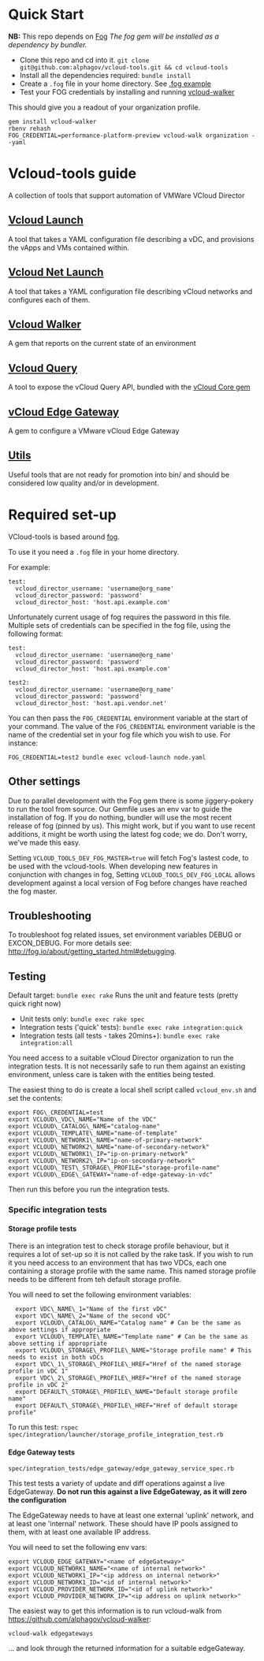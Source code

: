 Quick Start
===========
**NB:** This repo depends on [Fog](http://fog.io/)
*The fog gem will be installed as a dependency by bundler.*

- Clone this repo and cd into it.
`git clone git@github.com:alphagov/vcloud-tools.git && cd vcloud-tools`
- Install all the dependencies required:
`bundle install`
- Create a `.fog` file in your home directory.
See [.fog example](examples/.fog-example.fog)
- Test your FOG credentials by installing and running [vcloud-walker](https://github.com/alphagov/vcloud-walker)

This should give you a readout of your organization profile.

```
gem install vcloud-walker
rbenv rehash
FOG_CREDENTIAL=performance-platform-preview vcloud-walk organization --yaml
```


Vcloud-tools guide
============

A collection of tools that support automation of VMWare VCloud Director

## [Vcloud Launch][vcloud-launch]
A tool that takes a YAML configuration file describing a vDC, and provisions
the vApps and VMs contained within.

## [Vcloud Net Launch][vcloud-net-launch]
A tool that takes a YAML configuration file describing vCloud networks and configures each of them.

## [Vcloud Walker][vcloudwalker]
A gem that reports on the current state of an environment

## [Vcloud Query][vcloudquery]
A tool to expose the vCloud Query API, bundled with the [vCloud Core gem][vcloud-core]

## [vCloud Edge Gateway][edgegateway]
A gem to configure a VMware vCloud Edge Gateway

## [Utils][utils]
Useful tools that are not ready for promotion into bin/ and should be considered low quality and/or in development.

Required set-up
===============

VCloud-tools is based around [fog].

To use it you need a `.fog` file in your home directory.

For example:

    test:
      vcloud_director_username: 'username@org_name'
      vcloud_director_password: 'password'
      vcloud_director_host: 'host.api.example.com'

Unfortunately current usage of fog requires the password in this file. Multiple sets of credentials can be specified in the fog file, using the following format:

    test:
      vcloud_director_username: 'username@org_name'
      vcloud_director_password: 'password'
      vcloud_director_host: 'host.api.example.com'

    test2:
      vcloud_director_username: 'username@org_name'
      vcloud_director_password: 'password'
      vcloud_director_host: 'host.api.vendor.net'

You can then pass the `FOG_CREDENTIAL` environment variable at the start of your command. The value of the `FOG_CREDENTIAL` environment variable is the name of the credential set in your fog file which you wish to use.  For instance:

    FOG_CREDENTIAL=test2 bundle exec vcloud-launch node.yaml

## Other settings

Due to parallel development with the Fog gem there is some jiggery-pokery to run
the tool from source. Our Gemfile uses an env var to guide the installation of fog.
If you do nothing, bundler will use the most recent release of fog (pinned by us).
This might work, but if you want to use recent additions, it might be worth using the
latest fog code; we do. Don't worry, we've made this easy.

Setting `VCLOUD_TOOLS_DEV_FOG_MASTER=true` will fetch
Fog's lastest code, to be used with the vcloud-tools. When developing new features
in conjunction with changes in fog, Setting `VCLOUD_TOOLS_DEV_FOG_LOCAL` allows
development against a local version of Fog before changes have reached the fog
master.

## Troubleshooting

To troubleshoot fog related issues, set environment variables DEBUG or EXCON_DEBUG.
For more details see: http://fog.io/about/getting_started.html#debugging.

## Testing

Default target: `bundle exec rake`
Runs the unit and feature tests (pretty quick right now)

* Unit tests only: `bundle exec rake spec`
* Integration tests ('quick' tests): `bundle exec rake integration:quick`
* Integration tests (all tests - takes 20mins+): `bundle exec rake integration:all`

You need access to a suitable vCloud Director organization to run the
integration tests. It is not necessarily safe to run them against an existing
environment, unless care is taken with the entities being tested.

The easiest thing to do is create a local shell script called
`vcloud_env.sh` and set the contents:

    export FOG\_CREDENTIAL=test
    export VCLOUD\_VDC\_NAME="Name of the VDC"
    export VCLOUD\_CATALOG\_NAME="catalog-name"
    export VCLOUD\_TEMPLATE\_NAME="name-of-template"
    export VCLOUD\_NETWORK1\_NAME="name-of-primary-network"
    export VCLOUD\_NETWORK2\_NAME="name-of-secondary-network"
    export VCLOUD\_NETWORK1\_IP="ip-on-primary-network"
    export VCLOUD\_NETWORK2\_IP="ip-on-secondary-network"
    export VCLOUD\_TEST\_STORAGE\_PROFILE="storage-profile-name"
    export VCLOUD\_EDGE\_GATEWAY="name-of-edge-gateway-in-vdc"

Then run this before you run the integration tests.

### Specific integration tests

#### Storage profile tests

There is an integration test to check storage profile behaviour, but it requires a lot of set-up so it is not called by the rake task. If you wish to run it you need access to an environment that has two VDCs, each one containing a storage profile with the same name. This named storage profile needs to be different from teh default storage profile.

You will need to set the following environment variables:

      export VDC\_NAME\_1="Name of the first vDC"
      export VDC\_NAME\_2="Name of the second vDC"
      export VCLOUD\_CATALOG\_NAME="Catalog name" # Can be the same as above settings if appropriate
      export VCLOUD\_TEMPLATE\_NAME="Template name" # Can be the same as above setting if appropriate
      export VCLOUD\_STORAGE\_PROFILE\_NAME="Storage profile name" # This needs to exist in both vDCs
      export VDC\_1\_STORAGE\_PROFILE\_HREF="Href of the named storage profile in vDC 1"
      export VDC\_2\_STORAGE\_PROFILE\_HREF="Href of the named storage profile in vDC 2"
      export DEFAULT\_STORAGE\_PROFILE\_NAME="Default storage profile name"
      export DEFAULT\_STORAGE\_PROFILE\_HREF="Href of default storage profile"

To run this test: `rspec spec/integration/launcher/storage_profile_integration_test.rb`

#### Edge Gateway tests

    spec/integration_tests/edge_gateway/edge_gateway_service_spec.rb

This test tests a variety of update and diff operations against a live
EdgeGateway. **Do not run this against a live EdgeGateway, as it will zero the
configuration**

The EdgeGateway needs to have at least one external 'uplink' network, and
at least one 'internal' network. These should have IP pools assigned to them,
with at least one available IP address.

You will need to set the following env vars:

    export VCLOUD_EDGE_GATEWAY="<name of edgeGateway>"
    export VCLOUD_NETWORK1_NAME="<name of internal network>"
    export VCLOUD_NETWORK1_IP="<ip address on internal network>"
    export VCLOUD_NETWORK1_ID="<id of internal network>"
    export VCLOUD_PROVIDER_NETWORK_ID="<id of uplink network>"
    export VCLOUD_PROVIDER_NETWORK_IP="<ip address on uplink network>"

The easiest way to get this information is to run vcloud-walk from
https://github.com/alphagov/vcloud-walker:

    vcloud-walk edgegateways

... and look through the returned information for a suitable edgeGateway.

[vcloudwalker]: http://rubygems.org/gems/vcloud-walker
[vcloudquery]: docs/vcloud-query.md
[edgegateway]: http://rubygems.org/gems/vcloud-edge_gateway
[vcloud-launch]: docs/vcloud-launch.md
[vcloud-net-launch]: docs/vcloud-net-launch.md
[vcloud-core]: http://rubygems.org/gems/vcloud-core
[fog]: http://fog.io/
[utils]: utils/README.md
